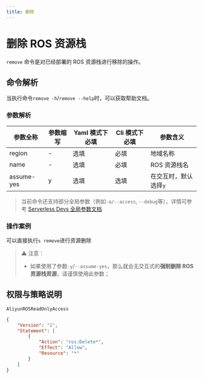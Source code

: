 ```yaml
---
title: 删除
---
```

# 删除 ROS 资源栈

`remove` 命令是对已经部署的 ROS 资源栈进行移除的操作。

## 命令解析

当执行命令`remove -h`/`remove --help`时，可以获取帮助文档。

### 参数解析

| 参数全称   | 参数缩写 | Yaml 模式下必填 | Cli 模式下必填 | 参数含义              |
| ---------- | -------- | --------------- | -------------- | --------------------- |
| region     | -        | 选填            | 必填           | 地域名称              |
| name       | -        | 选填            | 必填           | ROS 资源栈名          |
| assume-yes | y        | 选填            | 选填           | 在交互时，默认选择`y` |

> 当前命令还支持部分全局参数（例如`-a/--access`, `--debug`等），详情可参考 [Serverless Devs 全局参数文档](../../builtin/index.md)

### 操作案例

可以直接执行`s remove`进行资源删除

> ⚠️ 注意：
>
> - 如果使用了参数`-y`/`--assume-yes`，那么就会无交互式的**强制删除 ROS 资源栈资源**，请谨慎使用此参数；

## 权限与策略说明

`AliyunROSReadOnlyAccess`

```json
{
    "Version": "1",
    "Statement": [
        {
            "Action": "ros:Delete*",
            "Effect": "Allow",
            "Resource": "*"
        }
    ]
}
```
